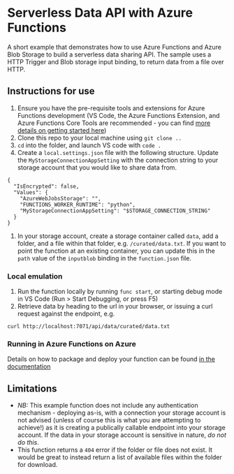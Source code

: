 # Serverless Data API with Azure Functions
A short example that demonstrates how to use Azure Functions and Azure Blob Storage to build a serverless data sharing API. The sample uses a HTTP Trigger and Blob storage input binding, to return data from a file over HTTP.

## Instructions for use
1. Ensure you have the pre-requisite tools and extensions for Azure Functions development (VS Code, the Azure Functions Extension, and Azure Functions Core Tools are recommended - you can find [more details on getting started here](https://github.com/joe-plumb/functions-demo))
1. Clone this repo to your local machine using `git clone ..`
1. `cd` into the folder, and launch VS code with `code .`
1. Create a `local.settings.json` file with the following structure. Update the `MyStorageConnectionAppSetting` with the connection string to your storage account that you would like to share data from.
```
{
  "IsEncrypted": false,
  "Values": {
    "AzureWebJobsStorage": "",
    "FUNCTIONS_WORKER_RUNTIME": "python",
    "MyStorageConnectionAppSetting": "$STORAGE_CONNECTION_STRING"
  }
}
```
1. In your storage account, create a storage container called `data`, add a folder, and a file within that folder, e.g. `/curated/data.txt`. If you want to point the function at an existing container, you can update this in the `path` value of the `inputblob` binding in the `function.json` file.

### Local emulation
1. Run the function locally by running `func start`, or starting debug mode in VS Code (Run > Start Debugging, or press F5)
1. Retrieve data by heading to the url in your browser, or issuing a curl request against the endpoint, e.g. 
```
curl http://localhost:7071/api/data/curated/data.txt
```

### Running in Azure Functions on Azure
Details on how to package and deploy your function can be found [in the documentation](https://docs.microsoft.com/en-us/azure/azure-functions/functions-reference-python#publishing-to-azure)

## Limitations
- *NB:* This example function does not include any authentication mechanism - deploying as-is, with a connection your storage account is not advised (unless of course this is what you are attempting to achieve!) as it is creating a publically callable endpoint into your storage account. If the data in your storage account is sensitive in nature, *do not do this*.
- This function returns a `404` error if the folder or file does not exist. It would be great to instead return a list of available files within the folder for download.
